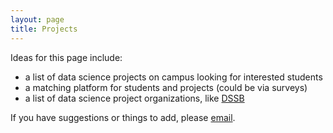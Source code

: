 ```yaml
---
layout: page
title: Projects
---
```


Ideas for this page include:

* a list of data science projects on campus looking for interested students
* a matching platform for students and projects (could be via surveys)
* a list of data science project organizations, like [DSSB](http://dssberkeley.org)

If you have suggestions or things to add, please [email](mailto:marwahaha@berkeley.edu).